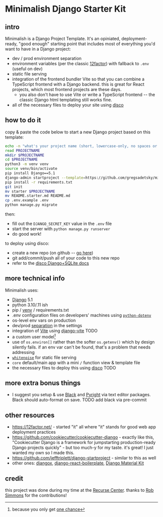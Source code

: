 # Minimalish Django Starter Kit

## intro

Minimalish is a Django Project Template. It's an opiniated, deployment-ready, "good enough" starting point that includes most of everything you'd want to have in a Django project:

- dev / prod environment separation
- environment variables (per the classic [12factor](https://12factor.net/)) with fallback to `.env` (useful on dev)
- static file serving
- integration of the frontend bundler Vite so that you can combine a TypeScript frontend with a Django backend. this is great for React projects, which most frontend projects are these days.
  - you also don't have to use Vite or write a TypeScript frontend -- the classic Django html templating still works fine.
- all of the necessary files to deploy your site using [disco](https://letsdisco.dev/)

## how to do it

copy & paste the code below to start a new Django project based on this template:

```bash
echo -n "what's your project name (short, lowercase-only, no spaces or hyphens, etc.)? "
read PROJECTNAME
mkdir $PROJECTNAME
cd $PROJECTNAME
python3 -m venv venv
source venv/bin/activate
pip install Django==5.1
django-admin startproject --template=https://github.com/gregsadetsky/minimalish-django-starter/archive/main.zip -n .env.example -n README.starter.md $PROJECTNAME .
pip install -r requirements.txt
git init
mv starter $PROJECTNAME
mv README.starter.md README.md
cp .env.example .env
python manage.py migrate
```

then:

- fill out the `DJANGO_SECRET_KEY` value in the `.env` file
- start the server with `python manage.py runserver`
- do good work!

to deploy using disco:

- create a new repo (on github -- [go here](https://github.com/new))
- git add/commit/push all of your code to this new repo
- refer to the [disco Django+SQLite docs](https://docs.letsdisco.dev/deployment-guides/django)

## more technical info

Minimalish uses:

- [Django](https://www.djangoproject.com/) 5.1
- python 3.10/.11 ish
- pip / [venv](https://docs.python.org/3/library/venv.html) / requirements.txt
- .env configuration files on developers' machines using [`python-dotenv`](https://pypi.org/project/python-dotenv/)
- os-level env vars on production
- dev/prod [separation](starter/settings) in the settings
- integration of [Vite](https://vitejs.dev/) using [django-vite](https://github.com/MrBin99/django-vite) TODO
- a custom user model[^2]
- use of `os.environ[]` rather than the softer `os.getenv()` which by design silently fails. if an env var can't be found, that's a problem that needs addressing
- [`whitenoise`](https://whitenoise.readthedocs.io/en/latest/) for static file serving
- `core` default/main app with a mini `/` function view & template file
- the necessary files to deploy this using [disco](https://letsdisco.dev/) TODO

## more extra bonus things

- I suggest you setup & use [Black](https://github.com/psf/black) and [Pyright](https://github.com/microsoft/pyright) via text editor packages. Black should auto-format on save. TODO add black via pre-commit

## other resources

- https://12factor.net/ - started "it" all where "it" stands for good web app deployment practices
- https://github.com/cookiecutter/cookiecutter-django - exactly like this, "Cookiecutter Django is a framework for jumpstarting production-ready Django projects quickly" - but too much-y for my taste. it's great! I just wanted my own so I made this.
- https://github.com/jefftriplett/django-startproject - similar to this as well
- other ones: [djangox](https://github.com/wsvincent/djangox), [django-react-boilerplate](https://github.com/vintasoftware/django-react-boilerplate), [Django Material Kit](https://github.com/app-generator/django-material-kit)

## credit

this project was done during my time at the [Recurse Center](https://recurse.com/). thanks to [Rob Simmons](https://github.com/robsimmons) for the contributions!

[^1]: it's really confusing to use the word "template" because it's not a ... [template](https://docs.djangoproject.com/en/4.2/topics/templates/)...
[^2]: because you only get [one chance](https://docs.djangoproject.com/en/4.2/topics/auth/customizing/#changing-to-a-custom-user-model-mid-project)
